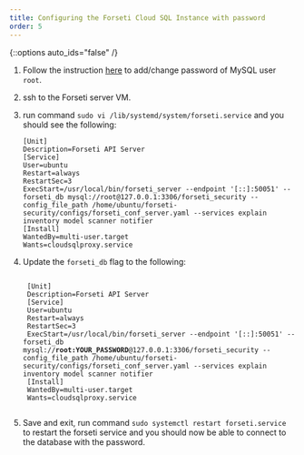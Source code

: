 ```yaml
---
title: Configuring the Forseti Cloud SQL Instance with password
order: 5
---
```

{::options auto_ids="false" /}

1. Follow the instruction [here](https://cloud.google.com/sql/docs/mysql/create-manage-users#changing_a_user_password) 
to add/change password of MySQL user `root`.

1. ssh to the Forseti server VM.

1. run command `sudo vi /lib/systemd/system/forseti.service` and you should see the following:

    ```
    [Unit]
    Description=Forseti API Server
    [Service]
    User=ubuntu
    Restart=always
    RestartSec=3
    ExecStart=/usr/local/bin/forseti_server --endpoint '[::]:50051' --forseti_db mysql://root@127.0.0.1:3306/forseti_security --config_file_path /home/ubuntu/forseti-security/configs/forseti_conf_server.yaml --services explain inventory model scanner notifier
    [Install]
    WantedBy=multi-user.target
    Wants=cloudsqlproxy.service
    ```

1. Update the `forseti_db` flag to the following:

    <pre><code>
    [Unit]
    Description=Forseti API Server
    [Service]
    User=ubuntu
    Restart=always
    RestartSec=3
    ExecStart=/usr/local/bin/forseti_server --endpoint '[::]:50051' --forseti_db mysql://<b>root:YOUR_PASSWORD</b>@127.0.0.1:3306/forseti_security --config_file_path /home/ubuntu/forseti-security/configs/forseti_conf_server.yaml --services explain inventory model scanner notifier
    [Install]
    WantedBy=multi-user.target
    Wants=cloudsqlproxy.service
    </code></pre>

1. Save and exit, run command `sudo systemctl restart forseti.service` to restart the forseti service and you should now be able to connect to the database with the password.

